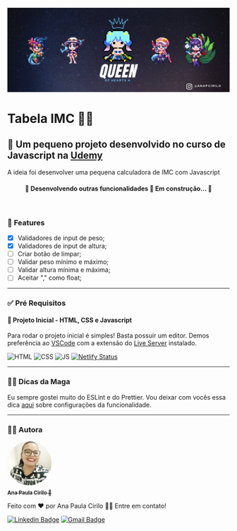 ![Queen](./assets/img/queenn.png)
# **Tabela IMC** 🏋️‍♀️

## 📌 Um pequeno projeto desenvolvido no curso de Javascript na [Udemy](https://www.udemy.com/course/curso-de-javascript-moderno-do-basico-ao-avancado/)
A ideia foi desenvolver uma pequena calculadora de IMC com Javascript
<br>

<h4 align="center"> 
	🚧  Desenvolvendo outras funcionalidades 🚀 Em construção...  🚧
</h4>
<br>

### 🎯 **Features**

- [x] Validadores de input de peso;
- [x] Validadores de input de altura;
- [ ] Criar botão de limpar;
- [ ] Validar peso mínimo e máximo;
- [ ] Validar altura mínima e máxima;
- [ ] Aceitar "," como float;
---
### ✅ **Pré Requisitos**

#### 🌱 **Projeto Inicial - HTML, CSS e Javascript**

Para rodar o projeto inicial é simples! Basta possuir um editor. Demos preferência ao [VSCode](https://code.visualstudio.com/) com a extensão do [Live Server](https://medium.com/collabcode/liveserver-vscode-pode-te-salvar-um-bom-tempo-bdb6ddcc0ca) instalado.

![HTML](https://img.shields.io/badge/HTML5-E34F26?style=for-the-badge&logo=html5&logoColor=white) ![CSS](https://img.shields.io/badge/CSS3-1572B6?style=for-the-badge&logo=css3&logoColor=white) ![JS](https://img.shields.io/badge/JavaScript-F7DF1E?style=for-the-badge&logo=javascript&logoColor=black)
[![Netlify Status](https://api.netlify.com/api/v1/badges/57c1c0e6-82fa-4b36-a79e-4e11352759d7/deploy-status)](https://app.netlify.com/sites/rednerdimc/deploys)




---
### 🧙‍♂ **Dicas da Maga** 

Eu sempre gostei muito do ESLint e do Prettier. 
Vou deixar com vocês essa dica [aqui]() sobre configurações da funcionalidade.

---

### 👩‍💻 **Autora**


<a href="https://github.com/rednerdoficial/">
 <img style="border-radius: 50%;" src="./assets/img/ana.jpeg" width="100px;" alt="ana"/>
 <br />
 <sub><b>Ana Paula Cirilo 🧙</b></sub></a> <a href="https://github.com/rednerdoficial/" title="Github"></a>


Feito com ❤️ por Ana Paula Cirilo 👋🏽 Entre em contato!

[![Linkedin Badge](https://img.shields.io/badge/-Linkedin-blue?style=flat-square&logo=Linkedin&logoColor=white&link=https://www.linkedin.com/in/anapaulacirilo/)](https://www.linkedin.com/in/anapaulacirilo/) 
[![Gmail Badge](https://img.shields.io/badge/-GMail-c14438?style=flat-square&logo=Gmail&logoColor=white&link=mailto:anapaulacirilo.santos@gmail.com/)](mailto:anapaulacirilo.santos@gmail.com)
